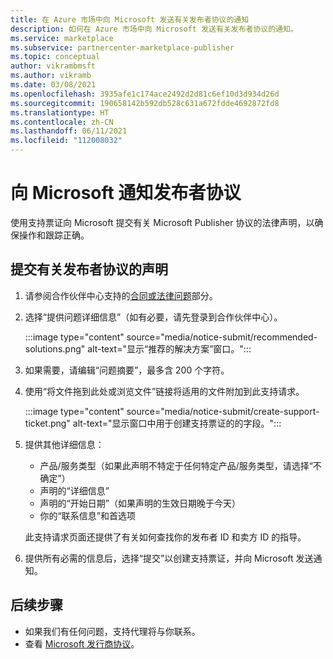 ```yaml
---
title: 在 Azure 市场中向 Microsoft 发送有关发布者协议的通知
description: 如何在 Azure 市场中向 Microsoft 发送有关发布者协议的通知。
ms.service: marketplace
ms.subservice: partnercenter-marketplace-publisher
ms.topic: conceptual
author: vikrambmsft
ms.author: vikramb
ms.date: 03/08/2021
ms.openlocfilehash: 3935afe1c174ace2492d2d81c6ef10d3d934d26d
ms.sourcegitcommit: 190658142b592db528c631a672fdde4692872fd8
ms.translationtype: HT
ms.contentlocale: zh-CN
ms.lasthandoff: 06/11/2021
ms.locfileid: "112008032"
---
```

# <a name="notifying-microsoft-regarding-the-publisher-agreement"></a>向 Microsoft 通知发布者协议

使用支持票证向 Microsoft 提交有关 Microsoft Publisher 协议的法律声明，以确保操作和跟踪正确。

## <a name="submit-notice-regarding-the-publisher-agreement"></a>提交有关发布者协议的声明

1. 请参阅合作伙伴中心支持的[合同或法律问题](https://go.microsoft.com/fwlink/?linkid=2157631)部分。

1. 选择“提供问题详细信息”（如有必要，请先登录到合作伙伴中心）。

    :::image type="content" source="media/notice-submit/recommended-solutions.png" alt-text="显示“推荐的解决方案”窗口。":::

1. 如果需要，请编辑“问题摘要”，最多含 200 个字符。
1. 使用“将文件拖到此处或浏览文件”链接将适用的文件附加到此支持请求。

    :::image type="content" source="media/notice-submit/create-support-ticket.png" alt-text="显示窗口中用于创建支持票证的的字段。":::

1. 提供其他详细信息：

    - 产品/服务类型（如果此声明不特定于任何特定产品/服务类型，请选择“不确定”）
    - 声明的“详细信息”
    - 声明的“开始日期”（如果声明的生效日期晚于今天）
    - 你的“联系信息”和首选项

    此支持请求页面还提供了有关如何查找你的发布者 ID 和卖方 ID 的指导。

1. 提供所有必需的信息后，选择“提交”以创建支持票证，并向 Microsoft 发送通知。

## <a name="next-steps"></a>后续步骤

- 如果我们有任何问题，支持代理将与你联系。
- 查看 [Microsoft 发行商协议](/legal/marketplace/msft-publisher-agreement)。
